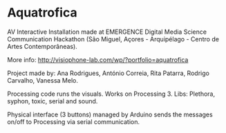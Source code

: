 # Aquatrofica
AV Interactive Installation made at EMERGENCE Digital Media Science Communication Hackathon (São Miguel, Açores - Arquipélago - Centro de Artes Contemporâneas).

More info: http://visiophone-lab.com/wp/?portfolio=aquatrofica

Project made by: Ana Rodrigues, António Correia, Rita Patarra, Rodrigo Carvalho, Vanessa Melo.

Processing code runs the visuals.
Works on Processing 3. Libs: Plethora, syphon, toxic, serial and sound.

Physical interface (3 buttons) managed by Arduino sends the messages on/off to Processing via serial communication.
